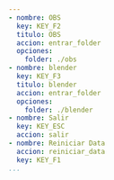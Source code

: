 ```yaml
---
- nombre: OBS
  key: KEY_F2
  titulo: OBS
  accion: entrar_folder
  opciones:
    folder: ./obs
- nombre: blender
  key: KEY_F3
  titulo: blender
  accion: entrar_folder
  opciones:
    folder: ./blender
- nombre: Salir
  key: KEY_ESC
  accion: salir
- nombre: Reiniciar Data
  accion: reiniciar_data
  key: KEY_F1
...
```

